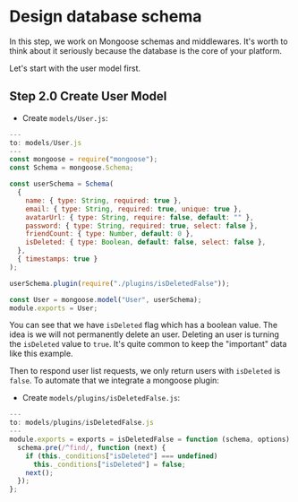 # Design database schema

In this step, we work on Mongoose schemas and middlewares. It's worth to think about it seriously because the database is the core of your platform.

Let's start with the user model first.

## Step 2.0 Create User Model

- Create `models/User.js`:

```javascript
---
to: models/User.js
---
const mongoose = require("mongoose");
const Schema = mongoose.Schema;

const userSchema = Schema(
  {
    name: { type: String, required: true },
    email: { type: String, required: true, unique: true },
    avatarUrl: { type: String, require: false, default: "" },
    password: { type: String, required: true, select: false },
    friendCount: { type: Number, default: 0 },
    isDeleted: { type: Boolean, default: false, select: false },
  },
  { timestamps: true }
);

userSchema.plugin(require("./plugins/isDeletedFalse"));

const User = mongoose.model("User", userSchema);
module.exports = User;
```

You can see that we have `isDeleted` flag which has a boolean value. The idea is we will not permanently delete an user. Deleting an user is turning the `isDeleted` value to `true`. It's quite common to keep the "important" data like this example.

Then to respond user list requests, we only return users with `isDeleted` is `false`. To automate that we integrate a mongoose plugin:

- Create `models/plugins/isDeletedFalse.js`:

```javascript
---
to: models/plugins/isDeletedFalse.js
---
module.exports = exports = isDeletedFalse = function (schema, options) {
  schema.pre(/^find/, function (next) {
    if (this._conditions["isDeleted"] === undefined)
      this._conditions["isDeleted"] = false;
    next();
  });
};
```
